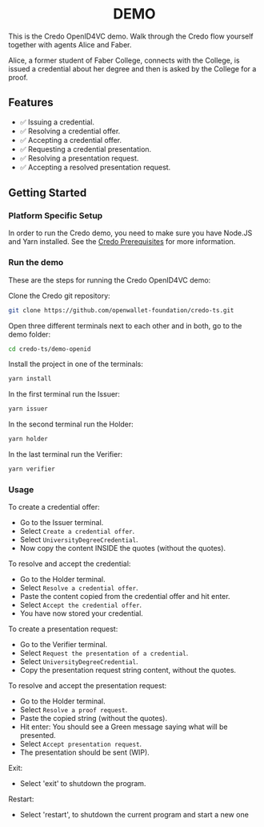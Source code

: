 <h1 align="center"><b>DEMO</b></h1>

This is the Credo OpenID4VC demo. Walk through the Credo flow yourself together with agents Alice and Faber.

Alice, a former student of Faber College, connects with the College, is issued a credential about her degree and then is asked by the College for a proof.

## Features

- ✅ Issuing a credential.
- ✅ Resolving a credential offer.
- ✅ Accepting a credential offer.
- ✅ Requesting a credential presentation.
- ✅ Resolving a presentation request.
- ✅ Accepting a resolved presentation request.

## Getting Started

### Platform Specific Setup

In order to run the Credo demo, you need to make sure you have Node.JS and Yarn installed. See the [Credo Prerequisites](https://credo.js.org/guides/getting-started/prerequisites) for more information.

### Run the demo

These are the steps for running the Credo OpenID4VC demo:

Clone the Credo git repository:

```sh
git clone https://github.com/openwallet-foundation/credo-ts.git
```

Open three different terminals next to each other and in both, go to the demo folder:

```sh
cd credo-ts/demo-openid
```

Install the project in one of the terminals:

```sh
yarn install
```

In the first terminal run the Issuer:

```sh
yarn issuer
```

In the second terminal run the Holder:

```sh
yarn holder
```

In the last terminal run the Verifier:

```sh
yarn verifier
```

### Usage

To create a credential offer:

- Go to the Issuer terminal.
- Select `Create a credential offer`.
- Select `UniversityDegreeCredential`.
- Now copy the content INSIDE the quotes (without the quotes).

To resolve and accept the credential:

- Go to the Holder terminal.
- Select `Resolve a credential offer`.
- Paste the content copied from the credential offer and hit enter.
- Select `Accept the credential offer`.
- You have now stored your credential.

To create a presentation request:

- Go to the Verifier terminal.
- Select `Request the presentation of a credential`.
- Select `UniversityDegreeCredential`.
- Copy the presentation request string content, without the quotes.

To resolve and accept the presentation request:

- Go to the Holder terminal.
- Select `Resolve a proof request`.
- Paste the copied string (without the quotes).
- Hit enter: You should see a Green message saying what will be presented.
- Select `Accept presentation request`.
- The presentation should be sent (WIP).

Exit:

- Select 'exit' to shutdown the program.

Restart:

- Select 'restart', to shutdown the current program and start a new one
